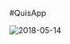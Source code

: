 #QuisApp


![2018-05-14](https://user-images.githubusercontent.com/34006266/40004906-91133a1c-574b-11e8-9d3e-361d48f4ce09.png)

